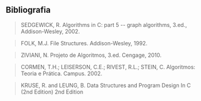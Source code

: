 ## Bibliografia

> SEDGEWICK, R. Algorithms in C: part 5 -- graph algorithms, 3.ed., Addison-Wesley, 2002. 

> FOLK, M.J. File Structures. Addison-Wesley, 1992. 

> ZIVIANI, N. Projeto de Algoritmos, 3.ed. Cengage, 2010. 

> CORMEN, T.H.; LEISERSON, C.E.; RIVEST, R.L.; STEIN, C. Algoritmos: Teoria e Prática. Campus. 2002. 

> KRUSE, R. and LEUNG, B. Data Structures and Program Design In C (2nd Edition) 2nd Edition 

